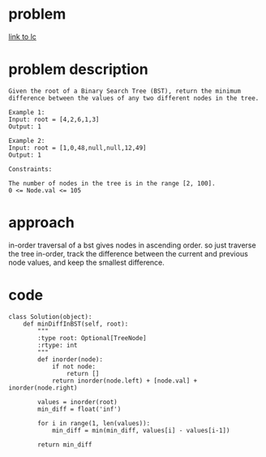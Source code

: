 # problem

[link to lc](https://leetcode.com/problems/minimum-distance-between-bst-nodes/)

# problem description

```
Given the root of a Binary Search Tree (BST), return the minimum difference between the values of any two different nodes in the tree.

Example 1:
Input: root = [4,2,6,1,3]
Output: 1

Example 2:
Input: root = [1,0,48,null,null,12,49]
Output: 1

Constraints:

The number of nodes in the tree is in the range [2, 100].
0 <= Node.val <= 105

```

# approach

in-order traversal of a bst gives nodes in ascending order. so just traverse the tree in-order, track the difference between the current and previous node values, and keep the smallest difference.

# code

```
class Solution(object):
    def minDiffInBST(self, root):
        """
        :type root: Optional[TreeNode]
        :rtype: int
        """
        def inorder(node):
            if not node:
                return []
            return inorder(node.left) + [node.val] + inorder(node.right)
        
        values = inorder(root)
        min_diff = float('inf')
        
        for i in range(1, len(values)):
            min_diff = min(min_diff, values[i] - values[i-1])
        
        return min_diff
```